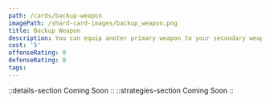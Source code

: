 ```yaml
---
path: /cards/backup-weapon
imagePath: /shard-card-images/backup_weapon.png
title: Backup Weapon
description: You can equip anoter primary weapon to your secondary weapon slot.
cost: '5'
offenseRating: 0
defenseRating: 0
tags:
---
```

::details-section
Coming Soon
::
::strategies-section
Coming Soon
::